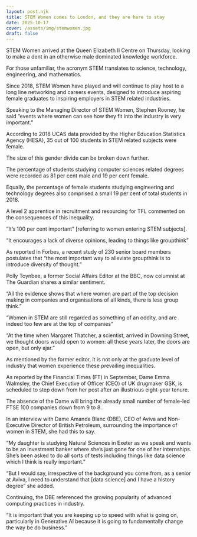 ```yaml
---
layout: post.njk
title: STEM Women comes to London, and they are here to stay
date: 2025-10-17
cover: /assets/img/stemwomen.jpg
draft: false
---
```

STEM Women arrived at the
Queen Elizabeth II Centre on Thursday, looking to make a dent in an otherwise male
dominated knowledge workforce. 

For those unfamiliar, the
acronym STEM translates to science, technology, engineering, and mathematics. 

Since 2018, STEM Women have
played and will continue to play host to a long line networking and careers
events, designed to introduce aspiring female graduates to inspiring employers
in STEM related industries. 

Speaking to the Managing
Director of STEM Women, Stephen Rooney, he said “events where women can see how
they fit into the industry is very important.”

According to 2018 UCAS data
provided by the Higher Education Statistics Agency (HESA), 35 out of 100
students in STEM related subjects were female.

The size of this gender divide
can be broken down further. 

The percentage of students
studying computer sciences related degrees were recorded as 81 per cent male
and 19 per cent female. 

Equally, the percentage of
female students studying engineering and technology degrees also comprised a
small 19 per cent of total students in 2018. 

A level 2 apprentice in recruitment
and resourcing for TFL commented on the consequences of this inequality. 

“It’s 100 per cent important”
\[referring to women entering STEM subjects]. 

“It encourages a lack of
diverse opinions, leading to things like groupthink” 

As reported in Forbes, a
recent study of 230 senior board members postulates that “the most important
way to alleviate groupthink is to introduce diversity of thought.”

Polly Toynbee, a former Social
Affairs Editor at the BBC, now columnist at The Guardian shares a similar
sentiment. 

“All the evidence shows that
where women are part of the top decision making in companies and organisations
of all kinds, there is less group think.”

“Women in STEM are still
regarded as something of an oddity, and are indeed too few are at the top of
companies” 

“At the time when Margaret
Thatcher, a scientist, arrived in Downing Street, we thought doors would open
to women: all these years later, the doors are open, but only ajar.”

As mentioned by the former
editor, it is not only at the graduate level of industry that women experience
these prevailing inequalities. 

As reported by the Financial
Times (FT) in September, Dame Emma Walmsley, the Chief Executive of Officer
(CEO) of UK drugmaker GSK, is scheduled to step down from her post after an
illustrious eight-year tenure. 

The absence of the Dame will
bring the already small number of female-led FTSE 100 companies down from 9 to 8.

In an interview with Dame Amanda
Blanc (DBE), CEO of Aviva and Non-Executive Director of British Petroleum, surrounding
the importance of women in STEM, she had this to say.

“My daughter is studying
Natural Sciences in Exeter as we speak and wants to be an investment banker
where she’s just gone for one of her internships. She’s been asked to do all
sorts of tests including things like data science which I think is really important.”

“But I would say, irrespective
of the background you come from, as a senior at Aviva, I need to understand
that \[data science] and I have a history degree” she added. 

Continuing, the DBE referenced
the growing popularity of advanced computing practices in industry. 

“It is important that you are
keeping up to speed with what is going on, particularly in Generative AI
because it is going to fundamentally change the way be do business.”
